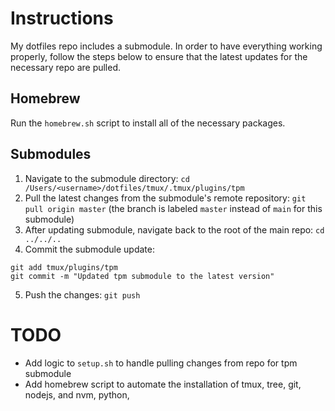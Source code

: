 # Instructions
My dotfiles repo includes a submodule. In order to have everything working
properly, follow the steps below to ensure that the latest updates for the
necessary repo are pulled.

## Homebrew
Run the `homebrew.sh` script to install all of the necessary packages.

## Submodules
1. Navigate to the submodule directory:
`cd /Users/<username>/dotfiles/tmux/.tmux/plugins/tpm`
2. Pull the latest changes from the submodule's remote repository:
`git pull origin master` (the branch is labeled `master` instead of `main` for
this submodule)   
3. After updating submodule, navigate back to the root of the main repo:
`cd ../../..`
4. Commit the submodule update:
```
git add tmux/plugins/tpm
git commit -m "Updated tpm submodule to the latest version"
```
5. Push the changes:
`git push`

# TODO
- Add logic to `setup.sh` to handle pulling changes from repo for tpm submodule
- Add homebrew script to automate the installation of tmux, tree, git, nodejs, and nvm, python, 
